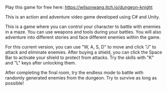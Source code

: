 Play this game for free here: https://wilsonwang.itch.io/dungeon-knight

This is an action and adventure video game developed using C# and Unity. 

This is a game where you can control your character to battle with enemies in a maze. You can use weapons and tools during your battles. You will also adventure into different stories and face different enemies within the game. 

For this current version, you can use "W, A, S, D" to move and click "J" to attack and eliminate enemies. After buying a shield, you can click the Space Bar to activate your shield to protect from attacks.  Try the skills with "K" and "L" keys after unlocking them. 

After completing the final room, try the endless mode to battle with randomly generated enemies from the dungeon. Try to survive as long as possible!

